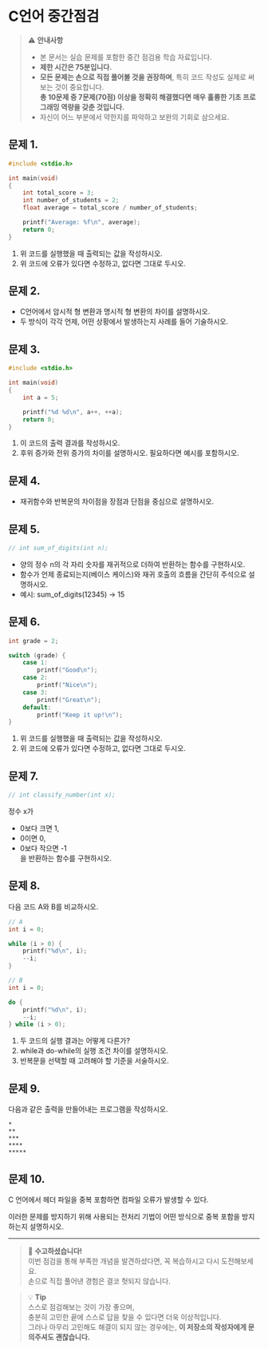 # C언어 중간점검

> ⚠️ **안내사항**  
> - 본 문서는 실습 문제를 포함한 중간 점검용 학습 자료입니다.  
> - **제한 시간은 75분입니다.**  
> - **모든 문제는 손으로 직접 풀어볼 것을 권장하며**, 특히 코드 작성도 실제로 써보는 것이 중요합니다.  
>   **총 10문제 중 7문제(70점) 이상을 정확히 해결했다면 매우 훌륭한 기초 프로그래밍 역량을 갖춘 것입니다.**  
> - 자신이 어느 부분에서 약한지를 파악하고 보완의 기회로 삼으세요.

## 문제 1.

```c
#include <stdio.h>

int main(void) 
{
    int total_score = 3;
    int number_of_students = 2;
    float average = total_score / number_of_students;

    printf("Average: %f\n", average);
    return 0;
}
```

1. 위 코드를 실행했을 때 출력되는 값을 작성하시오.  
2. 위 코드에 오류가 있다면 수정하고, 없다면 그대로 두시오.

## 문제 2.

- C언어에서 암시적 형 변환과 명시적 형 변환의 차이를 설명하시오.  
- 두 방식이 각각 언제, 어떤 상황에서 발생하는지 사례를 들어 기술하시오.

## 문제 3.

```c
#include <stdio.h>

int main(void) 
{
    int a = 5;

    printf("%d %d\n", a++, ++a);
    return 0;
}
```

1. 이 코드의 출력 결과를 작성하시오.  
2. 후위 증가와 전위 증가의 차이를 설명하시오. 필요하다면 예시를 포함하시오.

## 문제 4.

- 재귀함수와 반복문의 차이점을 장점과 단점을 중심으로 설명하시오.

## 문제 5.

```c
// int sum_of_digits(int n);
```

- 양의 정수 n의 각 자리 숫자를 재귀적으로 더하여 반환하는 함수를 구현하시오.  
- 함수가 언제 종료되는지(베이스 케이스)와 재귀 호출의 흐름을 간단히 주석으로 설명하시오.  
- 예시: sum_of_digits(12345) → 15

## 문제 6.

```c
int grade = 2;

switch (grade) {
    case 1:
        printf("Good\n");
    case 2:
        printf("Nice\n");
    case 3:
        printf("Great\n");
    default:
        printf("Keep it up!\n");
}
```

1. 위 코드를 실행했을 때 출력되는 값을 작성하시오.  
2. 위 코드에 오류가 있다면 수정하고, 없다면 그대로 두시오.

## 문제 7.

```c
// int classify_number(int x);
```

정수 x가  
- 0보다 크면 1,  
- 0이면 0,  
- 0보다 작으면 -1  
을 반환하는 함수를 구현하시오.

## 문제 8.

다음 코드 A와 B를 비교하시오.

```c
// A
int i = 0;

while (i > 0) {
    printf("%d\n", i);
    --i;
}
```

```c
// B
int i = 0;

do {
    printf("%d\n", i);
    --i;
} while (i > 0);
```

1. 두 코드의 실행 결과는 어떻게 다른가?  
2. while과 do-while의 실행 조건 차이를 설명하시오.  
3. 반복문을 선택할 때 고려해야 할 기준을 서술하시오.

## 문제 9.

다음과 같은 출력을 만들어내는 프로그램을 작성하시오.

```
*
**
***
****
*****
```

## 문제 10.

C 언어에서 헤더 파일을 중복 포함하면 컴파일 오류가 발생할 수 있다.

이러한 문제를 방지하기 위해 사용되는 전처리 기법이 어떤 방식으로 중복 포함을 방지하는지 설명하시오.

---

> 🎉 **수고하셨습니다!**  
> 이번 점검을 통해 부족한 개념을 발견하셨다면, 꼭 복습하시고 다시 도전해보세요.  
> 손으로 직접 풀어낸 경험은 결코 헛되지 않습니다.

> 💡 **Tip**  
> 스스로 점검해보는 것이 가장 좋으며,  
> 충분히 고민한 끝에 스스로 답을 찾을 수 있다면 더욱 이상적입니다.  
> 그러나 아무리 고민해도 해결이 되지 않는 경우에는, **이 저장소의 작성자에게 문의주셔도 괜찮습니다.**  